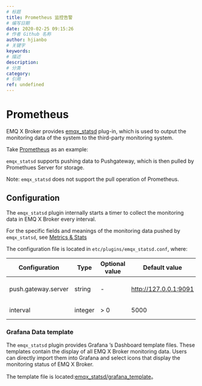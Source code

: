 ```yaml
---
# 标题
title: Prometheus 监控告警
# 编写日期
date: 2020-02-25 09:15:26
# 作者 Github 名称
author: hjianbo
# 关键字
keywords:
# 描述
description:
# 分类
category: 
# 引用
ref: undefined
---
```



# Prometheus

EMQ X Broker provides [emqx_statsd](https://github.com/emqx/emqx-statsd) plug-in, which is used to output the monitoring data of the system to the third-party monitoring system.

Take  [Prometheus](https://prometheus.io) as an example:

`emqx_statsd` supports pushing data to Pushgateway, which is then pulled by Promethues Server for storage.

Note: `emqx_statsd` does not support the pull operation of Prometheus.

## Configuration

The `emqx_statsd` plugin internally starts a timer to collect the monitoring data in EMQ X Broker every interval.

For the specific fields and meanings of the monitoring data pushed by `emqx_statsd`, see [Metrics & Stats](metrics.md)

The configuration file is located in `etc/plugins/emqx_statsd.conf`, where:

| Configuration       | Type    | Optional value | Default value         | Description                     |
| ------------------- | ------- | -------------- | --------------------- | ------------------------------- |
| push.gateway.server | string  | -              | http://127.0.0.1:9091 | Prometheus' PushGateway address |
| interval            | integer | > 0            | 5000                  | Push interval, unit: ms         |

### Grafana Data template

The `emqx_statsd` plugin provides Grafana ’s Dashboard template files. These templates contain the display of all EMQ X Broker monitoring data. Users can directly import them into Grafana and select icons that display the monitoring status of EMQ X Broker.

The template file is located:[emqx_statsd/grafana_template](https://github.com/emqx/emqx-statsd/tree/master/grafana_template)。
